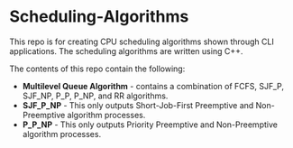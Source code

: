 # Scheduling-Algorithms
This repo is for creating CPU scheduling algorithms shown through CLI applications. The scheduling algorithms are written using C++.

The contents of this repo contain the following:
 * <b>Multilevel Queue Algorithm</b> - contains a combination of FCFS, SJF_P, SJF_NP, P_P, P_NP, and RR algorithms.
 * <b>SJF_P_NP</b> - This only outputs Short-Job-First Preemptive and Non-Preemptive algorithm processes.
 * <b>P_P_NP</b> - This only outputs Priority Preemptive and Non-Preemptive algorithm processes.
